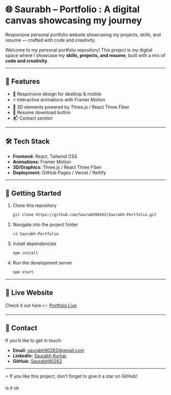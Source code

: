 # 🌐 Saurabh – Portfolio : A digital canvas showcasing my journey

Responsive personal portfolio website showcasing my projects, skills, and resume — crafted with code and creativity.

Welcome to my personal portfolio repository!
This project is my digital space where I showcase my **skills, projects, and resume**, built with a mix of **code and creativity**.

---

## 🚀 Features

* 🎨 Responsive design for desktop & mobile
* ⚡ Interactive animations with Framer Motion
* 🧩 3D elements powered by Three.js / React Three Fiber
* 📄 Resume download button
* 📬 Contact section

---

## 🛠️ Tech Stack

* **Frontend:** React, Tailwind CSS
* **Animations:** Framer Motion
* **3D/Graphics:** Three.js / React Three Fiber
* **Deployment:** GitHub Pages / Vercel / Netlify

---

## 📂 Getting Started

1. Clone this repository

   ```bash
   git clone https://github.com/Saurabh90262/Saurabh-Portfolio.git
   ```
2. Navigate into the project folder

   ```bash
   cd Saurabh-Portfolio
   ```
3. Install dependencies

   ```bash
   npm install
   ```
4. Run the development server

   ```bash
   npm start
   ```

---

## 🔗 Live Website

Check it out here 👉 [Portfolio Live](https://Saurabh90262.github.io/)

---

## 📧 Contact

If you’d like to get in touch:

* **Email:** [saurabh90262@gmail.com](mailto:saurabh90262@gmail.com)  
* **LinkedIn:** [Saurabh Kumar](https://www.linkedin.com/in/saurabh-kumar-255911288)  
* **GitHub:** [Saurabh90262](https://github.com/Saurabh90262)

---

⭐ If you like this project, don’t forget to give it a star on GitHub!



is it ok
